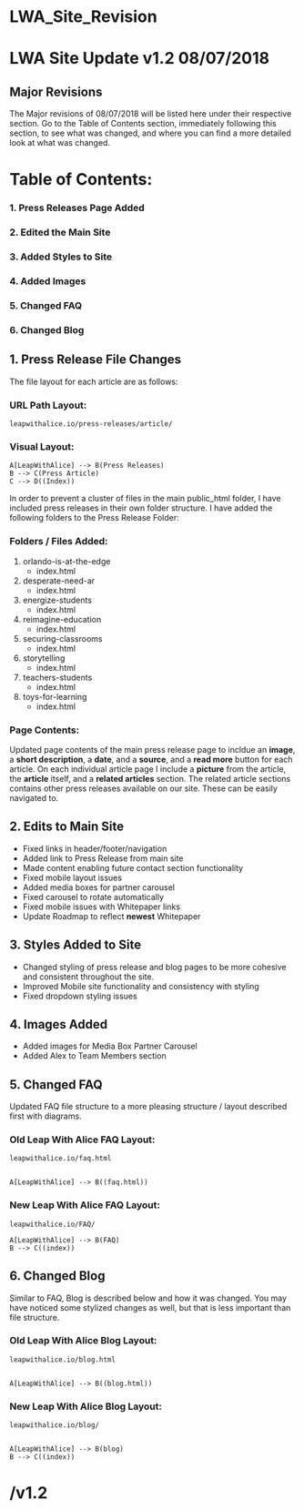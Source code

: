 # LWA_Site_Revision

# LWA Site Update v1.2 08/07/2018

## Major Revisions

The Major revisions of 08/07/2018 will be listed here under their respective section. Go to the Table of Contents section, immediately following this section, to see what was changed, and where you can find a more detailed look at what was changed.


# Table of Contents:

### 1. Press Releases Page Added
### 2. Edited the Main Site
### 3.  Added Styles to Site
### 4. Added Images
### 5. Changed FAQ
### 6. Changed Blog

## 1. Press Release File Changes
The file layout for each article are as follows:

### URL Path Layout:
	leapwithalice.io/press-releases/article/

### Visual Layout:
```
A[LeapWithAlice] --> B(Press Releases)
B --> C(Press Article)
C --> D((Index))
```


In order to prevent a cluster of files in the main public_html folder, I have included press releases in their own folder structure.  I have added the following folders to the Press Release Folder:

### Folders / Files Added:
1. orlando-is-at-the-edge
	  - index.html
 2. desperate-need-ar
	 - index.html
 3. energize-students
  	  - index.html
 4.  reimagine-education
      - index.html
 5.  securing-classrooms
	 - index.html
 6.  storytelling
 	  - index.html
 7. teachers-students
	  - index.html
 8. toys-for-learning
    - index.html

### Page Contents:

Updated page contents of the main press release page to incldue an **image**, a **short description**, a **date**, and a **source**, and a **read more** button for each article. On each individual article page I include a **picture** from the article, the **article** itself, and a **related articles** section.
The related article sections contains other press releases available on our site. These can be easily navigated to.


## 2. Edits to Main Site

- Fixed links in header/footer/navigation
- Added link to Press Release from main site
- Made content enabling future contact section functionality
- Fixed mobile layout issues
- Added media boxes for partner carousel
- Fixed carousel to rotate automatically
- Fixed mobile issues with Whitepaper links
- Update Roadmap to reflect **newest** Whitepaper

## 3. Styles Added to Site

 - Changed styling of press release and blog pages to be more cohesive and consistent throughout the site.
 - Improved Mobile site functionality and consistency with styling
 - Fixed dropdown styling issues

## 4. Images Added

 - Added images for Media Box Partner Carousel
 - Added Alex to Team Members section

## 5. Changed FAQ
Updated FAQ file structure to a more pleasing structure / layout described first with diagrams.


### Old Leap With Alice FAQ Layout:
	leapwithalice.io/faq.html
```

A[LeapWithAlice] --> B((faq.html))

```

### New Leap With Alice FAQ Layout:
	leapwithalice.io/FAQ/
```
A[LeapWithAlice] --> B(FAQ)
B --> C((index))
```


## 6. Changed Blog

Similar to FAQ, Blog is described below and how it was changed. You may have noticed some stylized changes as well, but that is less important than file structure.


### Old Leap With Alice Blog Layout:
	leapwithalice.io/blog.html
```

A[LeapWithAlice] --> B((blog.html))

```

### New Leap With Alice Blog Layout:
	leapwithalice.io/blog/
```

A[LeapWithAlice] --> B(blog)
B --> C((index))

```

# /v1.2
